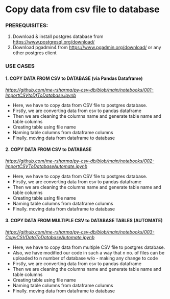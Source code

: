 # Copy data from csv file to database


### PREREQUISITES:

1. Download & install postgres database from https://www.postgresql.org/download/
2. Download pgadmin4 from https://www.pgadmin.org/download/ or any other postgres client

### USE CASES

#### 1. COPY DATA FROM CSV to DATABASE (via Pandas Dataframe)

_https://github.com/me-rsharma/py-csv-db/blob/main/notebooks/001-ImportCSVtoDfToDatabase.ipynb_

  - Here, we have to copy data from CSV file to postgres database.  
  - Firstly, we are converting data from csv to pandas dataframe  
  - Then we are cleaning the columns name and generate table name and table columns  
  - Creating table using file name  
  - Naming table columns from dataframe columns  
  - Finally. moving data from dataframe to database  

#### 2. COPY DATA FROM CSV to DATABASE

_https://github.com/me-rsharma/py-csv-db/blob/main/notebooks/002-ImportCSVToDatabaseAutomate.ipynb_

  - Here, we have to copy data from CSV file to postgres database.  
  - Firstly, we are converting data from csv to pandas dataframe  
  - Then we are cleaning the columns name and generate table name and table columns  
  - Creating table using file name  
  - Naming table columns from dataframe columns  
  - Finally. moving data from dataframe to database  


#### 3. COPY DATA FROM MULTIPLE CSV to DATABASE TABLES (AUTOMATE)

_https://github.com/me-rsharma/py-csv-db/blob/main/notebooks/003-CopyCSVDataToDatabaseAutomate.ipynb_

  - Here, we have to copy data from multiple CSV file to postgres database.  
  - Also, we have modified our code in such a way that n no. of files can be uploaded to n number of database w/o - making any change to code  
  - Firstly, we are converting data from csv to pandas dataframe  
  - Then we are cleaning the columns name and generate table name and table columns  
  - Creating table using file name  
  - Naming table columns from dataframe columns  
  - Finally. moving data from dataframe to database  


